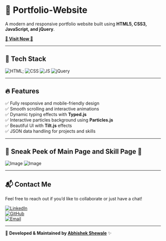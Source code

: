 # 🚀 Portfolio-Website
A modern and responsive portfolio website built using **HTML5, CSS3, JavaScript, and jQuery**.

<a href="" target="_blank"><strong>🌟 Visit Now 🚀</strong></a>

---

## 📌 Tech Stack
![HTML](https://img.shields.io/badge/HTML5%20-%23E34F26.svg?&style=for-the-badge&logo=html5&logoColor=white);
![CSS](https://img.shields.io/badge/CSS3%20-%231572B6.svg?&style=for-the-badge&logo=css3&logoColor=white)
![JS](https://img.shields.io/badge/JavaScript%20-%23323330.svg?&style=for-the-badge&logo=javascript&logoColor=%23F7DF1E)
<img alt="jQuery" src="https://img.shields.io/badge/jQuery-%230769AD.svg?style=for-the-badge&logo=jquery&logoColor=white"/>

---

## 🔥 Features
✅ Fully responsive and mobile-friendly design  
✅ Smooth scrolling and interactive animations  
✅ Dynamic typing effects with **Typed.js**  
✅ Interactive particles background using **Particles.js**  
✅ Beautiful UI with **Tilt.js** effects  
✅ JSON data handling for projects and skills  

---

## 📌 Sneak Peek of Main Page and Skill Page 🙈  
![Image]()
![Image]()

---

## 📬 Contact Me
Feel free to reach out if you’d like to collaborate or just have a chat!  

[![LinkedIn](https://img.shields.io/badge/LinkedIn-0077B5?style=for-the-badge&logo=linkedin&logoColor=white)](https://www.linkedin.com/in/abhishek-shewale)  
[![GitHub](https://img.shields.io/badge/GitHub-181717?style=for-the-badge&logo=github&logoColor=white)](https://github.com/ABHISHESK123)  
[![Email](https://img.shields.io/badge/Email-D14836?style=for-the-badge&logo=gmail&logoColor=white)](mailto:abhishekshewale9992@gmail.com)

---

📌 **Developed & Maintained by [Abhishek Shewale](https://www.linkedin.com/in/abhishek-shewale)** ✨
